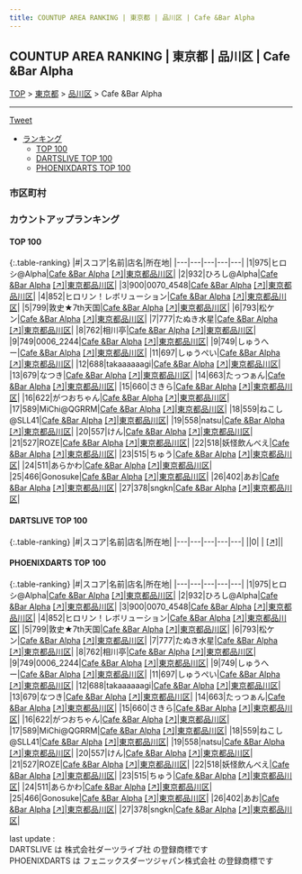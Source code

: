 ```yaml
---
title: COUNTUP AREA RANKING | 東京都 | 品川区 | Cafe &Bar Alpha
---
```

## COUNTUP AREA RANKING | 東京都 | 品川区 | Cafe &Bar Alpha

[TOP](/darts/rank/) > [東京都](/darts/rank/東京都/) > [品川区](/darts/rank/東京都/品川区/) > Cafe &Bar Alpha

___

<a href="https://twitter.com/share?ref_src=twsrc%5Etfw" data-text="COUNTUP AREA RANKING | 東京都品川区Cafe &Bar Alpha" class="twitter-share-button" data-hashtags="DARTSLIVE,PHOENIXDARTS,darts,ダーツ" data-show-count="false">Tweet</a>

* [ランキング](#カウントアップランキング)
    * [TOP 100](#top-100)
    * [DARTSLIVE TOP 100](#dartslive-top-100)
    * [PHOENIXDARTS TOP 100](#phoenixdarts-top-100)

### 市区町村

<ul>

</ul>

### カウントアップランキング

#### TOP 100



{:.table-ranking}
|#|スコア|名前|店名|所在地|
|---|---|---|---|---|
|1|975|<span class="rank-name-pd">ヒロシ@Alpha</span>|<a href="/darts/rank/shops/73968.html">Cafe &Bar Alpha</a> <a href="https://vs.phoenixdarts.com/jp/shop/shopDetailInfo/s_73968?s_seq=73968">[↗]</a>|<a href="/darts/rank/東京都/品川区">東京都品川区</a>|
|2|932|<span class="rank-name-pd">ひろし@Alpha</span>|<a href="/darts/rank/shops/73968.html">Cafe &Bar Alpha</a> <a href="https://vs.phoenixdarts.com/jp/shop/shopDetailInfo/s_73968?s_seq=73968">[↗]</a>|<a href="/darts/rank/東京都/品川区">東京都品川区</a>|
|3|900|<span class="rank-name-pd">0070_4548</span>|<a href="/darts/rank/shops/73968.html">Cafe &Bar Alpha</a> <a href="https://vs.phoenixdarts.com/jp/shop/shopDetailInfo/s_73968?s_seq=73968">[↗]</a>|<a href="/darts/rank/東京都/品川区">東京都品川区</a>|
|4|852|<span class="rank-name-pd">ヒロリン！レボリューション</span>|<a href="/darts/rank/shops/73968.html">Cafe &Bar Alpha</a> <a href="https://vs.phoenixdarts.com/jp/shop/shopDetailInfo/s_73968?s_seq=73968">[↗]</a>|<a href="/darts/rank/東京都/品川区">東京都品川区</a>|
|5|799|<span class="rank-name-pd">敦史★7th天国</span>|<a href="/darts/rank/shops/73968.html">Cafe &Bar Alpha</a> <a href="https://vs.phoenixdarts.com/jp/shop/shopDetailInfo/s_73968?s_seq=73968">[↗]</a>|<a href="/darts/rank/東京都/品川区">東京都品川区</a>|
|6|793|<span class="rank-name-pd">松ケン</span>|<a href="/darts/rank/shops/73968.html">Cafe &Bar Alpha</a> <a href="https://vs.phoenixdarts.com/jp/shop/shopDetailInfo/s_73968?s_seq=73968">[↗]</a>|<a href="/darts/rank/東京都/品川区">東京都品川区</a>|
|7|777|<span class="rank-name-pd">たぬき水星</span>|<a href="/darts/rank/shops/73968.html">Cafe &Bar Alpha</a> <a href="https://vs.phoenixdarts.com/jp/shop/shopDetailInfo/s_73968?s_seq=73968">[↗]</a>|<a href="/darts/rank/東京都/品川区">東京都品川区</a>|
|8|762|<span class="rank-name-pd">相川亭</span>|<a href="/darts/rank/shops/73968.html">Cafe &Bar Alpha</a> <a href="https://vs.phoenixdarts.com/jp/shop/shopDetailInfo/s_73968?s_seq=73968">[↗]</a>|<a href="/darts/rank/東京都/品川区">東京都品川区</a>|
|9|749|<span class="rank-name-pd">0006_2244</span>|<a href="/darts/rank/shops/73968.html">Cafe &Bar Alpha</a> <a href="https://vs.phoenixdarts.com/jp/shop/shopDetailInfo/s_73968?s_seq=73968">[↗]</a>|<a href="/darts/rank/東京都/品川区">東京都品川区</a>|
|9|749|<span class="rank-name-pd">しゅうへー</span>|<a href="/darts/rank/shops/73968.html">Cafe &Bar Alpha</a> <a href="https://vs.phoenixdarts.com/jp/shop/shopDetailInfo/s_73968?s_seq=73968">[↗]</a>|<a href="/darts/rank/東京都/品川区">東京都品川区</a>|
|11|697|<span class="rank-name-pd">しゅうぺい</span>|<a href="/darts/rank/shops/73968.html">Cafe &Bar Alpha</a> <a href="https://vs.phoenixdarts.com/jp/shop/shopDetailInfo/s_73968?s_seq=73968">[↗]</a>|<a href="/darts/rank/東京都/品川区">東京都品川区</a>|
|12|688|<span class="rank-name-pd">takaaaaaagi</span>|<a href="/darts/rank/shops/73968.html">Cafe &Bar Alpha</a> <a href="https://vs.phoenixdarts.com/jp/shop/shopDetailInfo/s_73968?s_seq=73968">[↗]</a>|<a href="/darts/rank/東京都/品川区">東京都品川区</a>|
|13|679|<span class="rank-name-pd">なつき</span>|<a href="/darts/rank/shops/73968.html">Cafe &Bar Alpha</a> <a href="https://vs.phoenixdarts.com/jp/shop/shopDetailInfo/s_73968?s_seq=73968">[↗]</a>|<a href="/darts/rank/東京都/品川区">東京都品川区</a>|
|14|663|<span class="rank-name-pd">たっつぁん</span>|<a href="/darts/rank/shops/73968.html">Cafe &Bar Alpha</a> <a href="https://vs.phoenixdarts.com/jp/shop/shopDetailInfo/s_73968?s_seq=73968">[↗]</a>|<a href="/darts/rank/東京都/品川区">東京都品川区</a>|
|15|660|<span class="rank-name-pd">さきら</span>|<a href="/darts/rank/shops/73968.html">Cafe &Bar Alpha</a> <a href="https://vs.phoenixdarts.com/jp/shop/shopDetailInfo/s_73968?s_seq=73968">[↗]</a>|<a href="/darts/rank/東京都/品川区">東京都品川区</a>|
|16|622|<span class="rank-name-pd">がつおちゃん</span>|<a href="/darts/rank/shops/73968.html">Cafe &Bar Alpha</a> <a href="https://vs.phoenixdarts.com/jp/shop/shopDetailInfo/s_73968?s_seq=73968">[↗]</a>|<a href="/darts/rank/東京都/品川区">東京都品川区</a>|
|17|589|<span class="rank-name-pd">MiChi@QGRRM</span>|<a href="/darts/rank/shops/73968.html">Cafe &Bar Alpha</a> <a href="https://vs.phoenixdarts.com/jp/shop/shopDetailInfo/s_73968?s_seq=73968">[↗]</a>|<a href="/darts/rank/東京都/品川区">東京都品川区</a>|
|18|559|<span class="rank-name-pd">ねこし @SLL41</span>|<a href="/darts/rank/shops/73968.html">Cafe &Bar Alpha</a> <a href="https://vs.phoenixdarts.com/jp/shop/shopDetailInfo/s_73968?s_seq=73968">[↗]</a>|<a href="/darts/rank/東京都/品川区">東京都品川区</a>|
|19|558|<span class="rank-name-pd">natsu</span>|<a href="/darts/rank/shops/73968.html">Cafe &Bar Alpha</a> <a href="https://vs.phoenixdarts.com/jp/shop/shopDetailInfo/s_73968?s_seq=73968">[↗]</a>|<a href="/darts/rank/東京都/品川区">東京都品川区</a>|
|20|557|<span class="rank-name-pd">けん</span>|<a href="/darts/rank/shops/73968.html">Cafe &Bar Alpha</a> <a href="https://vs.phoenixdarts.com/jp/shop/shopDetailInfo/s_73968?s_seq=73968">[↗]</a>|<a href="/darts/rank/東京都/品川区">東京都品川区</a>|
|21|527|<span class="rank-name-pd">ROZE</span>|<a href="/darts/rank/shops/73968.html">Cafe &Bar Alpha</a> <a href="https://vs.phoenixdarts.com/jp/shop/shopDetailInfo/s_73968?s_seq=73968">[↗]</a>|<a href="/darts/rank/東京都/品川区">東京都品川区</a>|
|22|518|<span class="rank-name-pd">妖怪飲んべえ</span>|<a href="/darts/rank/shops/73968.html">Cafe &Bar Alpha</a> <a href="https://vs.phoenixdarts.com/jp/shop/shopDetailInfo/s_73968?s_seq=73968">[↗]</a>|<a href="/darts/rank/東京都/品川区">東京都品川区</a>|
|23|515|<span class="rank-name-pd">ちゅう</span>|<a href="/darts/rank/shops/73968.html">Cafe &Bar Alpha</a> <a href="https://vs.phoenixdarts.com/jp/shop/shopDetailInfo/s_73968?s_seq=73968">[↗]</a>|<a href="/darts/rank/東京都/品川区">東京都品川区</a>|
|24|511|<span class="rank-name-pd">あらかわ</span>|<a href="/darts/rank/shops/73968.html">Cafe &Bar Alpha</a> <a href="https://vs.phoenixdarts.com/jp/shop/shopDetailInfo/s_73968?s_seq=73968">[↗]</a>|<a href="/darts/rank/東京都/品川区">東京都品川区</a>|
|25|466|<span class="rank-name-pd">Gonosuke</span>|<a href="/darts/rank/shops/73968.html">Cafe &Bar Alpha</a> <a href="https://vs.phoenixdarts.com/jp/shop/shopDetailInfo/s_73968?s_seq=73968">[↗]</a>|<a href="/darts/rank/東京都/品川区">東京都品川区</a>|
|26|402|<span class="rank-name-pd">あお</span>|<a href="/darts/rank/shops/73968.html">Cafe &Bar Alpha</a> <a href="https://vs.phoenixdarts.com/jp/shop/shopDetailInfo/s_73968?s_seq=73968">[↗]</a>|<a href="/darts/rank/東京都/品川区">東京都品川区</a>|
|27|378|<span class="rank-name-pd">sngkn</span>|<a href="/darts/rank/shops/73968.html">Cafe &Bar Alpha</a> <a href="https://vs.phoenixdarts.com/jp/shop/shopDetailInfo/s_73968?s_seq=73968">[↗]</a>|<a href="/darts/rank/東京都/品川区">東京都品川区</a>|


#### DARTSLIVE TOP 100



{:.table-ranking}
|#|スコア|名前|店名|所在地|
|---|---|---|---|---|
||0|<span class="rank-name-dl"> </span>|<a href="/darts/rank/shops/.html"></a> <a href="">[↗]</a>|<a href="/darts/rank//"></a>|


#### PHOENIXDARTS TOP 100



{:.table-ranking}
|#|スコア|名前|店名|所在地|
|---|---|---|---|---|
|1|975|<span class="rank-name-pd">ヒロシ@Alpha</span>|<a href="/darts/rank/shops/73968.html">Cafe &Bar Alpha</a> <a href="https://vs.phoenixdarts.com/jp/shop/shopDetailInfo/s_73968?s_seq=73968">[↗]</a>|<a href="/darts/rank/東京都/品川区">東京都品川区</a>|
|2|932|<span class="rank-name-pd">ひろし@Alpha</span>|<a href="/darts/rank/shops/73968.html">Cafe &Bar Alpha</a> <a href="https://vs.phoenixdarts.com/jp/shop/shopDetailInfo/s_73968?s_seq=73968">[↗]</a>|<a href="/darts/rank/東京都/品川区">東京都品川区</a>|
|3|900|<span class="rank-name-pd">0070_4548</span>|<a href="/darts/rank/shops/73968.html">Cafe &Bar Alpha</a> <a href="https://vs.phoenixdarts.com/jp/shop/shopDetailInfo/s_73968?s_seq=73968">[↗]</a>|<a href="/darts/rank/東京都/品川区">東京都品川区</a>|
|4|852|<span class="rank-name-pd">ヒロリン！レボリューション</span>|<a href="/darts/rank/shops/73968.html">Cafe &Bar Alpha</a> <a href="https://vs.phoenixdarts.com/jp/shop/shopDetailInfo/s_73968?s_seq=73968">[↗]</a>|<a href="/darts/rank/東京都/品川区">東京都品川区</a>|
|5|799|<span class="rank-name-pd">敦史★7th天国</span>|<a href="/darts/rank/shops/73968.html">Cafe &Bar Alpha</a> <a href="https://vs.phoenixdarts.com/jp/shop/shopDetailInfo/s_73968?s_seq=73968">[↗]</a>|<a href="/darts/rank/東京都/品川区">東京都品川区</a>|
|6|793|<span class="rank-name-pd">松ケン</span>|<a href="/darts/rank/shops/73968.html">Cafe &Bar Alpha</a> <a href="https://vs.phoenixdarts.com/jp/shop/shopDetailInfo/s_73968?s_seq=73968">[↗]</a>|<a href="/darts/rank/東京都/品川区">東京都品川区</a>|
|7|777|<span class="rank-name-pd">たぬき水星</span>|<a href="/darts/rank/shops/73968.html">Cafe &Bar Alpha</a> <a href="https://vs.phoenixdarts.com/jp/shop/shopDetailInfo/s_73968?s_seq=73968">[↗]</a>|<a href="/darts/rank/東京都/品川区">東京都品川区</a>|
|8|762|<span class="rank-name-pd">相川亭</span>|<a href="/darts/rank/shops/73968.html">Cafe &Bar Alpha</a> <a href="https://vs.phoenixdarts.com/jp/shop/shopDetailInfo/s_73968?s_seq=73968">[↗]</a>|<a href="/darts/rank/東京都/品川区">東京都品川区</a>|
|9|749|<span class="rank-name-pd">0006_2244</span>|<a href="/darts/rank/shops/73968.html">Cafe &Bar Alpha</a> <a href="https://vs.phoenixdarts.com/jp/shop/shopDetailInfo/s_73968?s_seq=73968">[↗]</a>|<a href="/darts/rank/東京都/品川区">東京都品川区</a>|
|9|749|<span class="rank-name-pd">しゅうへー</span>|<a href="/darts/rank/shops/73968.html">Cafe &Bar Alpha</a> <a href="https://vs.phoenixdarts.com/jp/shop/shopDetailInfo/s_73968?s_seq=73968">[↗]</a>|<a href="/darts/rank/東京都/品川区">東京都品川区</a>|
|11|697|<span class="rank-name-pd">しゅうぺい</span>|<a href="/darts/rank/shops/73968.html">Cafe &Bar Alpha</a> <a href="https://vs.phoenixdarts.com/jp/shop/shopDetailInfo/s_73968?s_seq=73968">[↗]</a>|<a href="/darts/rank/東京都/品川区">東京都品川区</a>|
|12|688|<span class="rank-name-pd">takaaaaaagi</span>|<a href="/darts/rank/shops/73968.html">Cafe &Bar Alpha</a> <a href="https://vs.phoenixdarts.com/jp/shop/shopDetailInfo/s_73968?s_seq=73968">[↗]</a>|<a href="/darts/rank/東京都/品川区">東京都品川区</a>|
|13|679|<span class="rank-name-pd">なつき</span>|<a href="/darts/rank/shops/73968.html">Cafe &Bar Alpha</a> <a href="https://vs.phoenixdarts.com/jp/shop/shopDetailInfo/s_73968?s_seq=73968">[↗]</a>|<a href="/darts/rank/東京都/品川区">東京都品川区</a>|
|14|663|<span class="rank-name-pd">たっつぁん</span>|<a href="/darts/rank/shops/73968.html">Cafe &Bar Alpha</a> <a href="https://vs.phoenixdarts.com/jp/shop/shopDetailInfo/s_73968?s_seq=73968">[↗]</a>|<a href="/darts/rank/東京都/品川区">東京都品川区</a>|
|15|660|<span class="rank-name-pd">さきら</span>|<a href="/darts/rank/shops/73968.html">Cafe &Bar Alpha</a> <a href="https://vs.phoenixdarts.com/jp/shop/shopDetailInfo/s_73968?s_seq=73968">[↗]</a>|<a href="/darts/rank/東京都/品川区">東京都品川区</a>|
|16|622|<span class="rank-name-pd">がつおちゃん</span>|<a href="/darts/rank/shops/73968.html">Cafe &Bar Alpha</a> <a href="https://vs.phoenixdarts.com/jp/shop/shopDetailInfo/s_73968?s_seq=73968">[↗]</a>|<a href="/darts/rank/東京都/品川区">東京都品川区</a>|
|17|589|<span class="rank-name-pd">MiChi@QGRRM</span>|<a href="/darts/rank/shops/73968.html">Cafe &Bar Alpha</a> <a href="https://vs.phoenixdarts.com/jp/shop/shopDetailInfo/s_73968?s_seq=73968">[↗]</a>|<a href="/darts/rank/東京都/品川区">東京都品川区</a>|
|18|559|<span class="rank-name-pd">ねこし @SLL41</span>|<a href="/darts/rank/shops/73968.html">Cafe &Bar Alpha</a> <a href="https://vs.phoenixdarts.com/jp/shop/shopDetailInfo/s_73968?s_seq=73968">[↗]</a>|<a href="/darts/rank/東京都/品川区">東京都品川区</a>|
|19|558|<span class="rank-name-pd">natsu</span>|<a href="/darts/rank/shops/73968.html">Cafe &Bar Alpha</a> <a href="https://vs.phoenixdarts.com/jp/shop/shopDetailInfo/s_73968?s_seq=73968">[↗]</a>|<a href="/darts/rank/東京都/品川区">東京都品川区</a>|
|20|557|<span class="rank-name-pd">けん</span>|<a href="/darts/rank/shops/73968.html">Cafe &Bar Alpha</a> <a href="https://vs.phoenixdarts.com/jp/shop/shopDetailInfo/s_73968?s_seq=73968">[↗]</a>|<a href="/darts/rank/東京都/品川区">東京都品川区</a>|
|21|527|<span class="rank-name-pd">ROZE</span>|<a href="/darts/rank/shops/73968.html">Cafe &Bar Alpha</a> <a href="https://vs.phoenixdarts.com/jp/shop/shopDetailInfo/s_73968?s_seq=73968">[↗]</a>|<a href="/darts/rank/東京都/品川区">東京都品川区</a>|
|22|518|<span class="rank-name-pd">妖怪飲んべえ</span>|<a href="/darts/rank/shops/73968.html">Cafe &Bar Alpha</a> <a href="https://vs.phoenixdarts.com/jp/shop/shopDetailInfo/s_73968?s_seq=73968">[↗]</a>|<a href="/darts/rank/東京都/品川区">東京都品川区</a>|
|23|515|<span class="rank-name-pd">ちゅう</span>|<a href="/darts/rank/shops/73968.html">Cafe &Bar Alpha</a> <a href="https://vs.phoenixdarts.com/jp/shop/shopDetailInfo/s_73968?s_seq=73968">[↗]</a>|<a href="/darts/rank/東京都/品川区">東京都品川区</a>|
|24|511|<span class="rank-name-pd">あらかわ</span>|<a href="/darts/rank/shops/73968.html">Cafe &Bar Alpha</a> <a href="https://vs.phoenixdarts.com/jp/shop/shopDetailInfo/s_73968?s_seq=73968">[↗]</a>|<a href="/darts/rank/東京都/品川区">東京都品川区</a>|
|25|466|<span class="rank-name-pd">Gonosuke</span>|<a href="/darts/rank/shops/73968.html">Cafe &Bar Alpha</a> <a href="https://vs.phoenixdarts.com/jp/shop/shopDetailInfo/s_73968?s_seq=73968">[↗]</a>|<a href="/darts/rank/東京都/品川区">東京都品川区</a>|
|26|402|<span class="rank-name-pd">あお</span>|<a href="/darts/rank/shops/73968.html">Cafe &Bar Alpha</a> <a href="https://vs.phoenixdarts.com/jp/shop/shopDetailInfo/s_73968?s_seq=73968">[↗]</a>|<a href="/darts/rank/東京都/品川区">東京都品川区</a>|
|27|378|<span class="rank-name-pd">sngkn</span>|<a href="/darts/rank/shops/73968.html">Cafe &Bar Alpha</a> <a href="https://vs.phoenixdarts.com/jp/shop/shopDetailInfo/s_73968?s_seq=73968">[↗]</a>|<a href="/darts/rank/東京都/品川区">東京都品川区</a>|


<div class="footer border-top border-gray-light mt-5 pt-3 text-right text-gray">
    last update : <span style="font-weight: italic" id="foot_last_modified"></span><br />
    DARTSLIVE は 株式会社ダーツライブ社 の登録商標です<br />
    PHOENIXDARTS は フェニックスダーツジャパン株式会社 の登録商標です<br />
</div>

<script src="https://cdnjs.cloudflare.com/ajax/libs/jquery.tablesorter/2.31.3/js/jquery.tablesorter.min.js" integrity="sha512-qzgd5cYSZcosqpzpn7zF2ZId8f/8CHmFKZ8j7mU4OUXTNRd5g+ZHBPsgKEwoqxCtdQvExE5LprwwPAgoicguNg==" crossorigin="anonymous" referrerpolicy="no-referrer"></script>
<link rel="stylesheet" href="https://cdnjs.cloudflare.com/ajax/libs/jquery.tablesorter/2.31.3/css/theme.default.min.css" integrity="sha512-wghhOJkjQX0Lh3NSWvNKeZ0ZpNn+SPVXX1Qyc9OCaogADktxrBiBdKGDoqVUOyhStvMBmJQ8ZdMHiR3wuEq8+w==" crossorigin="anonymous" referrerpolicy="no-referrer" />
<script>
$(function() {
    $(".table-ranking").tablesorter({sortList:[[0, 0]]});
    $("#foot_last_modified").text(formatDate(new Date(document.lastModified), 'yyyy-MM-dd HH:mm:ss'));
});
</script>

<script async src="https://platform.twitter.com/widgets.js" charset="utf-8"></script>